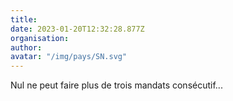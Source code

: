 ```yaml
---
title: 
date: 2023-01-20T12:32:28.877Z
organisation: 
author: 
avatar: "/img/pays/SN.svg"
---
```


Nul ne peut faire plus de trois mandats consécutif... 